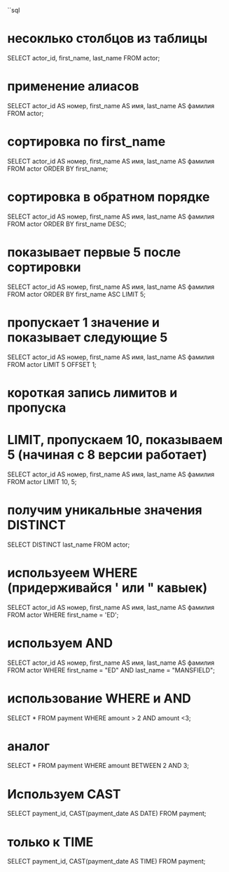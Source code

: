 ``sql
# несоклько столбцов из таблицы 
SELECT actor_id, first_name, last_name FROM actor;

# применение алиасов
SELECT actor_id AS номер,
       first_name AS имя,
       last_name AS фамилия
FROM actor;

# сортировка по first_name
SELECT actor_id AS номер,
       first_name AS имя,
       last_name AS фамилия
FROM actor
ORDER BY first_name;

# сортировка в обратном порядке
SELECT actor_id AS номер,
       first_name AS имя,
       last_name AS фамилия
FROM actor
ORDER BY first_name DESC;

# показывает первые 5 после сортировки
SELECT actor_id AS номер,
       first_name AS имя,
       last_name AS фамилия
FROM actor
ORDER BY first_name ASC
LIMIT 5;

# пропускает 1 значение и показывает следующие 5
SELECT actor_id AS номер,
       first_name AS имя,
       last_name AS фамилия
FROM actor
LIMIT 5
OFFSET 1;

# короткая запись лимитов и пропуска
# LIMIT, пропускаем 10, показываем 5 (начиная с 8 версии работает)
SELECT actor_id AS номер,
       first_name AS имя,
       last_name AS фамилия
FROM actor
LIMIT 10, 5;

# получим уникальные значения DISTINCT
SELECT DISTINCT last_name FROM actor;

# используеем WHERE (придерживайся '  или " кавыек)
SELECT actor_id AS номер,
       first_name AS имя,
       last_name AS фамилия
FROM actor
WHERE first_name = 'ED';

# используем AND
SELECT actor_id AS номер,
       first_name AS имя,
       last_name AS фамилия
FROM actor
WHERE first_name = "ED" AND last_name = "MANSFIELD";

# использование WHERE и AND
SELECT *
FROM payment
WHERE amount > 2 AND amount <3;

# аналог
SELECT *
FROM payment
WHERE amount BETWEEN 2 AND 3;

# Используем CAST
SELECT payment_id, CAST(payment_date AS DATE)
FROM payment;

# только к TIME
SELECT payment_id, CAST(payment_date AS TIME)
FROM payment;




```